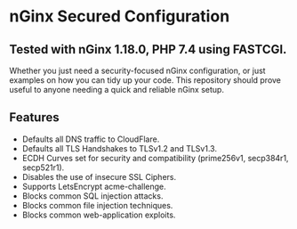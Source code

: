 # nGinx Secured Configuration
## Tested with nGinx 1.18.0, PHP 7.4 using FASTCGI.

Whether you just need a security-focused nGinx configuration, or just examples on how you can tidy up your code. This repository should prove useful to anyone needing a quick and reliable nGinx setup.

## Features
- Defaults all DNS traffic to CloudFlare.
- Defaults all TLS Handshakes to TLSv1.2 and TLSv1.3.
- ECDH Curves set for security and compatibility (prime256v1, secp384r1, secp521r1).
- Disables the use of insecure SSL Ciphers.
- Supports LetsEncrypt acme-challenge.
- Blocks common SQL injection attacks.
- Blocks common file injection techniques.
- Blocks common web-application exploits.